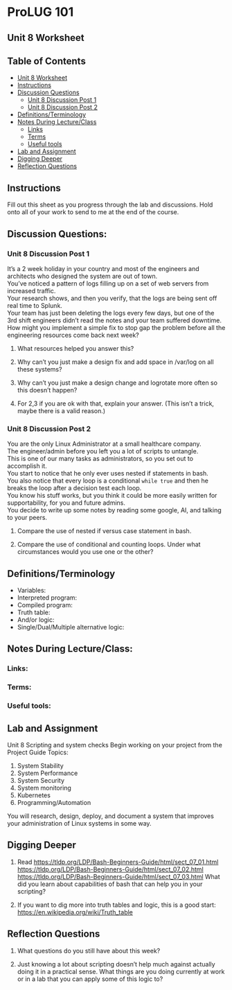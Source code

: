# ProLUG 101
## Unit 8 Worksheet

## Table of Contents
* [Unit 8 Worksheet](#unit-8-worksheet) 
* [Instructions](#instructions) 
* [Discussion Questions](#discussion-questions) 
    * [Unit 8 Discussion Post 1](#unit-8-discussion-post-1) 
    * [Unit 8 Discussion Post 2](#unit-8-discussion-post-2) 
* [Definitions/Terminology](#definitionsterminology) 
* [Notes During Lecture/Class](#notes-during-lectureclass) 
    * [Links](#links) 
    * [Terms](#terms) 
    * [Useful tools](#useful-tools) 
* [Lab and Assignment](#lab-and-assignment) 
* [Digging Deeper](#digging-deeper) 
* [Reflection Questions](#reflection-questions) 


## Instructions
Fill out this sheet as you progress through the lab and discussions. Hold onto all of your work to send to me at the end of the course.

## Discussion Questions:
### Unit 8 Discussion Post 1
It’s a 2 week holiday in your country and most of the engineers and architects who designed the system are out of town.  
You’ve noticed a pattern of logs filling up on a set of web servers from increased traffic.  
Your research shows, and then you verify, that the logs are being sent off real time to Splunk.  
Your team has just been deleting the logs every few days, but one of the 3rd shift engineers didn’t read the notes and your team suffered downtime.  
How might you implement a simple fix to stop gap the problem before all the engineering resources come back next week?


1.	What resources helped you answer this?

2.	Why can’t you just make a design fix and add space in /var/log on all these systems?

3.	Why can’t you just make a design change and logrotate more often so this doesn’t happen?

4.	For 2,3 if you are ok with that, explain your answer. (This isn’t a trick, maybe there is a valid reason.)

### Unit 8 Discussion Post 2
You are the only Linux Administrator at a small healthcare company.  
The engineer/admin before you left you a lot of scripts to untangle.  
This is one of our many tasks as administrators, so you set out to accomplish it.  
You start to notice that he only ever uses nested if statements in bash.  
You also notice that every loop is a conditional `while true` and then he breaks the loop after a decision test each loop.  
You know his stuff works, but you think it could be more easily written for supportability, for you and future admins.  
You decide to write up some notes by reading some google, AI, and talking to your peers.

1.	Compare the use of nested if versus case statement in bash.

2.	Compare the use of conditional and counting loops. Under what circumstances would you use one or the other?


## Definitions/Terminology
- Variables:
- Interpreted program:
- Compiled program:
- Truth table:
- And/or logic:
- Single/Dual/Multiple alternative logic:




## Notes During Lecture/Class:

### Links:

### Terms:

### Useful tools:


## Lab and Assignment
Unit 8 Scripting and system checks
Begin working on your project from the Project Guide
		Topics:
1.	System Stability
2.	System Performance
3.	System Security
4.	System monitoring
5.	Kubernetes
6.	Programming/Automation

You will research, design, deploy, and document a system that improves your administration of Linux systems in some way.

## Digging Deeper
1. Read https://tldp.org/LDP/Bash-Beginners-Guide/html/sect_07_01.html
https://tldp.org/LDP/Bash-Beginners-Guide/html/sect_07_02.html
https://tldp.org/LDP/Bash-Beginners-Guide/html/sect_07_03.html
What did you learn about capabilities of bash that can help you in your scripting?

2. If you want to dig more into truth tables and logic, this is a good start: https://en.wikipedia.org/wiki/Truth_table

## Reflection Questions
1. What questions do you still have about this week?

2. Just knowing a lot about scripting doesn’t help much against actually doing it in a practical sense. What things are you doing currently at work or in a lab that you can apply some of this logic to?

